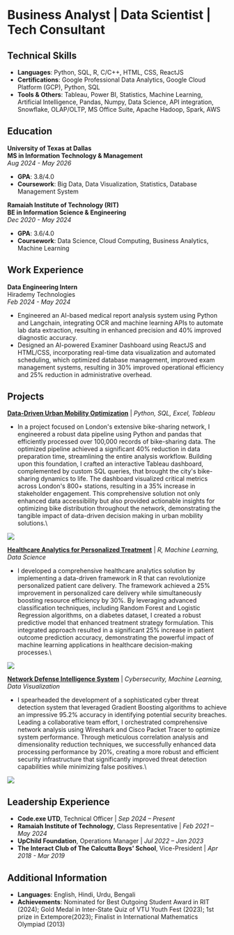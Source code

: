 # Business Analyst | Data Scientist | Tech Consultant

## Technical Skills
- **Languages**: Python, SQL, R, C/C++, HTML, CSS, ReactJS
- **Certifications**: Google Professional Data Analytics, Google Cloud Platform (GCP), Python, SQL
- **Tools & Others**: Tableau, Power BI, Statistics, Machine Learning, Artificial Intelligence, Pandas, Numpy, Data Science, API integration, Snowflake, OLAP/OLTP, MS Office Suite, Apache Hadoop, Spark, AWS

## Education

**University of Texas at Dallas**\
**MS in Information Technology & Management**  
*Aug 2024 - May 2026*
- **GPA**: 3.8/4.0
- **Coursework**: Big Data, Data Visualization, Statistics, Database Management System

**Ramaiah Institute of Technology (RIT)**\
**BE in Information Science & Engineering**  
*Dec 2020 - May 2024*
- **GPA**: 3.6/4.0
- **Coursework**: Data Science, Cloud Computing, Business Analytics, Machine Learning


## Work Experience

**Data Engineering Intern**\
Hirademy Technologies\
*Feb 2024 - May 2024*
- Engineered an AI-based medical report analysis system using Python and Langchain, integrating OCR and machine learning APIs to automate lab data extraction, resulting in enhanced precision and 40% improved diagnostic accuracy.
- Designed an AI-powered Examiner Dashboard using ReactJS and HTML/CSS, incorporating real-time data visualization and automated scheduling, which optimized database management, improved exam management systems,
resulting in 30% improved operational efficiency and 25% reduction in administrative overhead.

## Projects

[**Data-Driven Urban Mobility Optimization**](https://github.com/zeeshan0710/Optimizing-Urban-Mobility) | *Python, SQL, Excel, Tableau*
- In a project focused on London's extensive bike-sharing network, I engineered a robust data pipeline using Python and pandas that efficiently processed over 100,000 records of bike-sharing data. The optimized pipeline achieved a significant 40% reduction in data preparation time, streamlining the entire analysis workflow. Building upon this foundation, I crafted an interactive Tableau dashboard, complemented by custom SQL queries, that brought the city's bike-sharing dynamics to life. The dashboard visualized critical metrics across London's 800+ stations, resulting in a 35% increase in stakeholder engagement. This comprehensive solution not only enhanced data accessibility but also provided actionable insights for optimizing bike distribution throughout the network, demonstrating the tangible impact of data-driven decision making in urban mobility solutions.\

![](\images\bike-urban-mobility)


[**Healthcare Analytics for Personalized Treatment**](https://github.com/zeeshan0710/Healthcare-Analytics) | *R, Machine Learning, Data Science*
- I developed a comprehensive healthcare analytics solution by implementing a data-driven framework in R that can revolutionize personalized patient care delivery. The framework achieved a 25% improvement in personalized care delivery while simultaneously boosting resource efficiency by 30%. By leveraging advanced classification techniques, including Random Forest and Logistic Regression algorithms, on a diabetes dataset, I created a robust predictive model that enhanced treatment strategy formulation. This integrated approach resulted in a significant 25% increase in patient outcome prediction accuracy, demonstrating the powerful impact of machine learning applications in healthcare decision-making processes.\

![](\images\healthcare_analytics)

[**Network Defense Intelligence System**](https://github.com/zeeshan0710/Cyber-Threat-Identification) | *Cybersecurity, Machine Learning, Data Visualization*
- I spearheaded the development of a sophisticated cyber threat detection system that leveraged Gradient Boosting algorithms to achieve an impressive 95.2% accuracy in identifying potential security breaches. Leading a collaborative team effort, I orchestrated comprehensive network analysis using Wireshark and Cisco Packet Tracer to optimize system performance. Through meticulous correlation analysis and dimensionality reduction techniques, we successfully enhanced data processing performance by 20%, creating a more robust and efficient security infrastructure that significantly improved threat detection capabilities while minimizing false positives.\

![](\images\cyberthreat)

## Leadership Experience
- **Code.exe UTD**, Technical Officer | *Sep 2024 – Present*
- **Ramaiah Institute of Technology**, Class Representative | *Feb 2021 – May 2024*
- **UpChild Foundation**, Operations Manager | *Jul 2022 – Jan 2023*
- **The Interact Club of The Calcutta Boys’ School**, Vice-President | *Apr 2018 - Mar 2019*

## Additional Information
- **Languages**: English, Hindi, Urdu, Bengali
- **Achievements**: Nominated for Best Outgoing Student Award in RIT (2024); Gold Medal in Inter-State Quiz of VTU
Youth Fest (2023); 1st prize in Extempore(2023); Finalist in International Mathematics Olympiad (2013)
